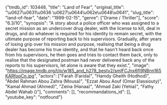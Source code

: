 {"tmdb_id": 103448, "title": "Land of Fear", "original_title": "\u0627\u0631\u0636 \u0627\u0644\u062e\u0648\u0641", "slug_title": "land-of-fear", "date": "1999-02-15", "genre": ["Drame / Thriller"], "score": "6.3/10", "synopsis": "A story about a police officer who was assigned to a secret mission as an undercover drug dealer, with the license to kill, deal in drugs, and do whatever is required for his identity to remain secret, with the ultimate purpose of reporting back to his supervisors. Gradually, after years of losing grip over his mission and purpose, realising that being a drug dealer has become his true identity, and that he hasn't heard back once from his supervisors, he then goes and tries to contact them back, only to realise that the designated postman had never delivered back any of the reports to his supervisors, let alone is aware that they exist.", "image": "https://image.tmdb.org/t/p/w185_and_h278_bestv2/smlFCJnx6fI9NBnn165KARfopCn.jpg", "actors": ["Farah (Farida)", "Hamdy Gheith (Hodhod)", "Abdel Rahman Abou Zahra (Mousa)", "Ezzat Abou Aouf  (Omar Elassiouty)", "Kamal Ahmad (Ahmed)", "Zeina (Hanaa)", "Ahmad Zaki (Yehia)", "Fathy Abdel Wahab ()"], "comments": [], "recommandations_id": [], "youtube_key": "notfound"}